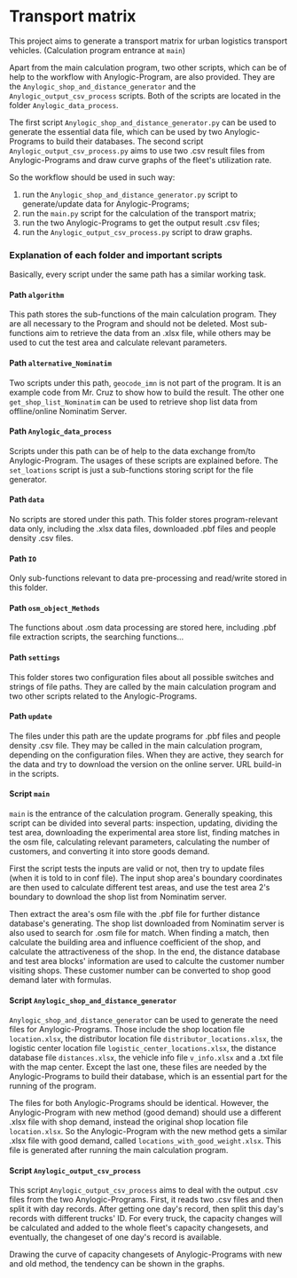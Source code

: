 # Transport matrix

This project aims to generate a transport matrix for urban
logistics transport vehicles.
(Calculation program entrance at ``main``)

Apart from the main calculation program, two other scripts, 
which can be of help to the workflow with Anylogic-Program,
are also provided.
They are the ``Anylogic_shop_and_distance_generator`` and 
the ``Anylogic_output_csv_process`` scripts.
Both of the scripts are located in the folder ``Anylogic_data_process``.

The first script ``Anylogic_shop_and_distance_generator.py`` can be used to generate the essential data file,
which can be used by two Anylogic-Programs to build their databases.
The second script ``Anylogic_output_csv_process.py`` aims to use two .csv
result files from Anylogic-Programs and draw curve graphs of the fleet's utilization rate.

So the workflow should be used in such way:
1. run the ``Anylogic_shop_and_distance_generator.py`` script to generate/update data for Anylogic-Programs;
2. run the ``main.py`` script for the calculation of the transport matrix;
3. run the two Anylogic-Programs to get the output result .csv files;
4. run the ``Anylogic_output_csv_process.py`` script to draw graphs.

### Explanation of each folder and important scripts

Basically, every script under the same path has a similar working task.

#### Path ``algorithm``

This path stores the sub-functions of the main calculation program.
They are all necessary to the Program and should not be deleted.
Most sub-functions aim to retrieve the data from an .xlsx file,
while others may be used to cut the test area and calculate relevant parameters.

#### Path ``alternative_Nominatim``

Two scripts under this path, ``geocode_imn`` is not part of the program.
It is an example code from Mr. Cruz to show how to build the result.
The other one ``get_shop_list_Nominatim`` can be used to retrieve shop list data
from offline/online Nominatim Server.

#### Path ``Anylogic_data_process``

Scripts under this path can be of help to the data exchange from/to Anylogic-Program.
The usages of these scripts are explained before.
The ``set_loations`` script is just a sub-functions storing script for the file generator.

#### Path ``data``

No scripts are stored under this path.
This folder stores program-relevant data only,
including the .xlsx data files, downloaded .pbf files and people density .csv files.

#### Path ``IO``

Only sub-functions relevant to data pre-processing and read/write stored in this folder.

#### Path ``osm_object_Methods``

The functions about .osm data processing are stored here,
including .pbf file extraction scripts, the searching functions...

#### Path ``settings``

This folder stores two configuration files about all possible switches and strings of file paths.
They are called by the main calculation program and two other scripts related to the Anylogic-Programs.

#### Path ``update``

The files under this path are the update programs for .pbf files and people density .csv file.
They may be called in the main calculation program, depending on the configuration files.
When they are active, they search for the data and try to download the version on the online server.
URL build-in in the scripts.

#### Script ``main``

``main`` is the entrance of the calculation program. 
Generally speaking, this script can be divided into several parts:
inspection, updating, dividing the test area,
downloading the experimental area store list,
finding matches in the osm file, calculating relevant parameters,
calculating the number of customers,
and converting it into store goods demand.

First the script tests the inputs are valid or not, 
then try to update files (when it is told to in conf file).
The input shop area's boundary coordinates are then used to 
calculate different test areas, and use the test area 2's boundary
to download the shop list from Nominatim server.

Then extract the area's osm file with the .pbf file for further distance database's generating.
The shop list downloaded from Nominatim server is also used to search for .osm file for match.
When finding a match, then calculate the building area and influence coefficient of the shop, 
and calculate the attractiveness of the shop.
In the end, the distance database and test area blocks' information are used to calculte the customer
number visiting shops.
These customer number can be converted to shop good demand later with formulas.

#### Script ``Anylogic_shop_and_distance_generator``

``Anylogic_shop_and_distance_generator`` can be used to generate the need files for Anylogic-Programs.
Those include the shop location file ``location.xlsx``,
the distributor location file ``distributor_locations.xlsx``,
the logistic center location file ``logistic_center_locations.xlsx``, 
the distance database file ``distances.xlsx``,
the vehicle info file ``v_info.xlsx`` and a .txt file with the map center.
Except the last one, these files are needed by the Anylogic-Programs to build their database, 
which is an essential part for the running of the program.

The files for both Anylogic-Programs should be identical.
However, the Anylogic-Program with new method (good demand)
should use a different .xlsx file with shop demand, 
instead the original shop location file ``location.xlsx``.
So the Anylogic-Program with the new method gets a similar .xlsx file with good demand, 
called ``locations_with_good_weight.xlsx``.
This file is generated after running the main calculation program.

#### Script ``Anylogic_output_csv_process``

This script ``Anylogic_output_csv_process`` aims to deal with the output .csv files from the two Anylogic-Programs.
First, it reads two .csv files and then split it with day records.
After getting one day's record, then split this day's records with different trucks' ID.
For every truck, the capacity changes will be calculated and added to the whole fleet's capacity changesets,
and eventually, the changeset of one day's record is available.

Drawing the curve of capacity changesets of Anylogic-Programs with new and old method,
the tendency can be shown in the graphs.

